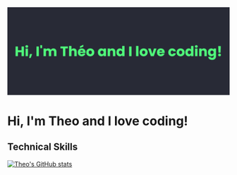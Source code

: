 <img src='https://raw.githubusercontent.com/daawascript/daawascript/fc537746d88858a9fb4c08454f1eff75882ff2e8/banner.png' alt='banner'>

# Hi, I'm Theo and I love coding!

## Technical Skills

[![Theo's GitHub stats](https://github-readme-stats.vercel.app/api?username=daawascript&count_private=true)](https://github.com/daawascript/github-readme-stats)
